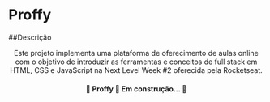 # Proffy
##Descrição
<p align = "center">
Este projeto implementa uma plataforma de oferecimento de aulas online com o objetivo de introduzir as ferramentas e conceitos de full stack em HTML, CSS e JavaScript na Next Level Week #2 oferecida pela Rocketseat.
</p>

<h4 align="center"> 
	🚧  Proffy 🚀 Em construção...  🚧
</h4>


